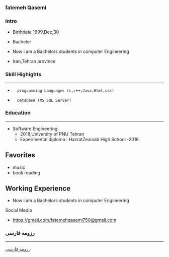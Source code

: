### fatemeh Qasemi
### intro

+ Birthdate 1999,Dec,30

+ Bachelor

+ Now i am a Bachelors students in computer Engineering
 
+ Iran,Tehran province 
### Skill Highights
---
+       programming Languages (c,c++,Java,Html,css)
+       Database (MS SQL Server)

### Education
---
+ Software Engineering
  - 2018,University of PNU Tehran
  + Experimental diploma : HazratZeainab  High School
 -2016
 
Favorites
---
+ music 
+ book reading  
 
 Working Experience
---
+ Now i am a Bachelors students in computer Engineering
 
Social Media
 

+ https://gmail.com/fatemehqasemi750@gmail.com

### رزومه فارسی 
---


[رزومه فارسی](/resume-fa)
